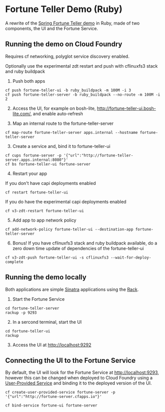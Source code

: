 Fortune Teller Demo (Ruby)
===

A rewrite of the [Spring Fortune Teller demo](https://github.com/spring-cloud-samples/fortune-teller) in Ruby, made of two components, the UI and the Fortune Service.

Running the demo on Cloud Foundry
---
Requires cf networking, polyglot service discovery enabled.

Optionally use the experimental zdt restart and push with cflinuxfs3 stack and ruby buildpack

1. Push both apps
```
cf push fortune-teller-ui -b ruby_buildpack -m 100M -i 3 
cf push fortune-teller-server -b ruby_buildpack --no-route -m 100M -i 2
```
2. Access the UI, for example on bosh-lite, http://fortune-teller-ui.bosh-lite.com/, and enable auto-refresh

2. Map an internal route to the fortune-teller-server
```
cf map-route fortune-teller-server apps.internal --hostname fortune-teller-server
```
3. Create a service and, bind it to fortune-teller-ui
```
cf cups fortune-server -p '{"url":"http://fortune-teller-server.apps.internal:8080"}'
cf bs fortune-teller-ui fortune-server
```
4. Restart your app

If you don't have capi deployments enabled
```
cf restart fortune-teller-ui
```
If you do have the experimental capi deployments enabled
```
cf v3-zdt-restart fortune-teller-ui
```
5. Add app to app network policy
```
cf add-network-policy fortune-teller-ui --destination-app fortune-teller-server
```
6. Bonus! If you have cflinuxfs3 stack and ruby buildpack available, do a zero down time update of dependencies of the fortune-teller-ui
```
cf v3-zdt-push fortune-teller-ui -s cflinuxfs3 --wait-for-deploy-complete
```

Running the demo locally
---

Both applications are simple [Sinatra](http://sinatrarb.com/) applications using the [Rack](https://rack.github.io/). 

1. Start the Fortune Service

```
cd fortune-teller-server
rackup -p 9293
```

2. In a sercond terminal, start the UI


```
cd fortune-teller-ui
rackup
```

3. Access the UI at [http://localhost:9292](http://localhost:9292)


Connecting the UI to the Fortune Service
----

By default, the UI will look for the Fortune Service at [http://localhost:9293](http://localhost:9293), however this can be changed when deployed to Cloud Foundry using a [User-Provided Service](https://docs.cloudfoundry.org/devguide/services/user-provided.html) and binding it to the deployed version of the UI.

```
cf create-user-provided-service fortune-server -p '{"url":"http://fortune-server.cfapps.io"}'

cf bind-service fortune-ui fortune-server
```
